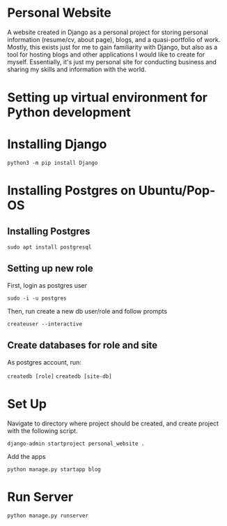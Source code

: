 # Personal Website

A website created in Django as a personal project for storing personal information (resume/cv, about page), blogs, and a quasi-portfolio of work. Mostly, this exists just for me to gain familiarity with Django, but also as a tool for hosting blogs and other applications I would like to create for myself. Essentially, it's just my personal site for conducting business and sharing my skills and information with the world.

# Setting up virtual environment for Python development

# Installing Django

`python3 -m pip install Django`

# Installing Postgres on Ubuntu/Pop-OS

## Installing Postgres

`sudo apt install postgresql`

## Setting up new role

First, login as postgres user

`sudo -i -u postgres`

Then, run create a new db user/role and follow prompts

`createuser --interactive`

## Create databases for role and site

As postgres account, run:

`createdb [role]`
`createdb [site-db]`

# Set Up

Navigate to directory where project should be created, and create project with the following script.

`django-admin startproject personal_website .`

Add the apps

`python manage.py startapp blog`

# Run Server

`python manage.py runserver`
